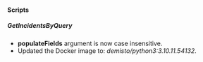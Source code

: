 
#### Scripts

##### GetIncidentsByQuery

- **populateFields** argument is now case insensitive.
- Updated the Docker image to: *demisto/python3:3.10.11.54132*.